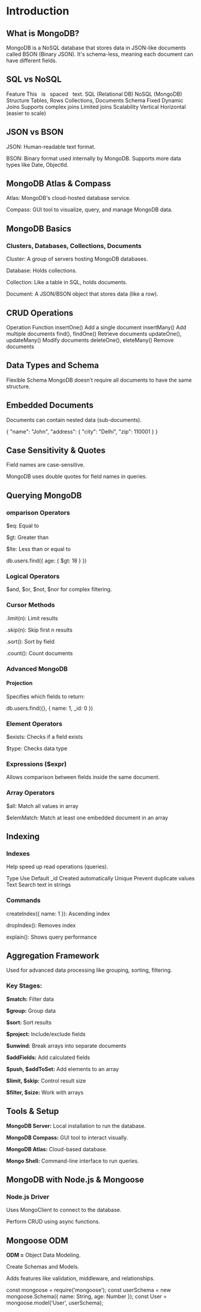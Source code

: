# Introduction

## What is MongoDB?
MongoDB is a NoSQL database that stores data in JSON-like documents called BSON (Binary JSON). It's schema-less, meaning each document can have different fields.

## SQL vs NoSQL
Feature	       This&nbsp;&nbsp;&nbsp;is&nbsp;&nbsp;&nbsp;spaced&nbsp;&nbsp;&nbsp;text.     SQL (Relational DB)	              NoSQL (MongoDB)
Structure	            Tables, Rows	Collections,              Documents
Schema	              Fixed	                                  Dynamic
Joins                	Supports complex joins	                Limited joins
                      Scalability	Vertical	                  Horizontal (easier to scale)

## JSON vs BSON
JSON: Human-readable text format.

BSON: Binary format used internally by MongoDB. Supports more data types like Date, ObjectId.

## MongoDB Atlas & Compass
Atlas: MongoDB's cloud-hosted database service.

Compass: GUI tool to visualize, query, and manage MongoDB data.

 ## MongoDB Basics
### Clusters, Databases, Collections, Documents
Cluster: A group of servers hosting MongoDB databases.

Database: Holds collections.

Collection: Like a table in SQL, holds documents.

Document: A JSON/BSON object that stores data (like a row).

## CRUD Operations
Operation              	Function
insertOne()        	Add a single document
insertMany()      	Add multiple documents
find(),             findOne()	Retrieve documents
updateOne(),        updateMany()	Modify documents
deleteOne(),        eleteMany()	Remove documents

## Data Types and Schema
Flexible Schema
MongoDB doesn’t require all documents to have the same structure.

## Embedded Documents
Documents can contain nested data (sub-documents).
 
{
  "name": "John",
  "address": { "city": "Delhi", "zip": 110001 }
}
## Case Sensitivity & Quotes
Field names are case-sensitive.

MongoDB uses double quotes for field names in queries.

## Querying MongoDB
### omparison Operators
$eq: Equal to

$gt: Greater than

$lte: Less than or equal to

db.users.find({ age: { $gt: 18 } })

### Logical Operators
$and, $or, $not, $nor for complex filtering.

###  Cursor Methods
.limit(n): Limit results

.skip(n): Skip first n results

.sort(): Sort by field

.count(): Count documents

### Advanced MongoDB
#### Projection
Specifies which fields to return:

db.users.find({}, { name: 1, _id: 0 })

### Element Operators
$exists: Checks if a field exists

$type: Checks data type

### Expressions ($expr)
Allows comparison between fields inside the same document.

### Array Operators
$all: Match all values in array

$elemMatch: Match at least one embedded document in an array

## Indexing
### Indexes
Help speed up read operations (queries).

Type	Use
Default _id	Created automatically
Unique	Prevent duplicate values
Text	Search text in strings

### Commands
createIndex({ name: 1 }): Ascending index

dropIndex(): Removes index

explain(): Shows query performance

## Aggregation Framework
Used for advanced data processing like grouping, sorting, filtering.

### Key Stages:
<b>$match:</b> Filter data

<b>$group:</b> Group data

<b>$sort: </b>Sort results

<b>$project:</b> Include/exclude fields

<b>$unwind:</b> Break arrays into separate documents

<b>$addFields:</b> Add calculated fields

<b>$push, $addToSet:</b> Add elements to an array

<b>$limit, $skip:</b> Control result size

<b>$filter, $size:</b> Work with arrays

## Tools & Setup
<b>MongoDB Server:</b> Local installation to run the database.

<b>MongoDB Compass:</b> GUI tool to interact visually.

<b>MongoDB Atlas:</b> Cloud-based database.

<b>Mongo Shell:</b> Command-line interface to run queries.

## MongoDB with Node.js & Mongoose
### Node.js Driver
Uses MongoClient to connect to the database.

Perform CRUD using async functions.

## Mongoose ODM
<b>ODM =</b> Object Data Modeling.

Create Schemas and Models.

Adds features like validation, middleware, and relationships.
 
const mongoose = require('mongoose');
const userSchema = new mongoose.Schema({ name: String, age: Number });
const User = mongoose.model('User', userSchema);
 
